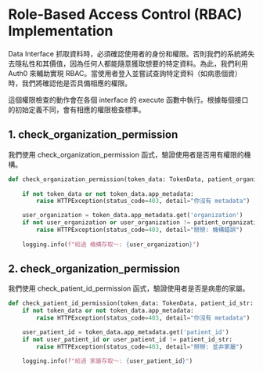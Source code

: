 # Role-Based Access Control (RBAC) Implementation

Data Interface 抓取資料時，必須確認使用者的身份和權限。否則我們的系統將失去隱私性和其價值，因為任何人都能隨意獲取想要的特定資料。為此，我們利用 Auth0 來輔助實現 RBAC。當使用者登入並嘗試查詢特定資料（如病患個資）時，我們將確認他是否具備相應的權限。

這個權限檢查的動作會在各個 interface 的 execute 函數中執行。根據每個接口的初始定義不同，會有相應的權限檢查標準。

## 1. check_organization_permission

我們使用 check_organization_permission 函式，驗證使用者是否用有權限的機構。

```python
def check_organization_permission(token_data: TokenData, patient_organization_str: str):
    
    if not token_data or not token_data.app_metadata:
        raise HTTPException(status_code=403, detail="你沒有 metadata")

    user_organization = token_data.app_metadata.get('organization')
    if not user_organization or user_organization != patient_organization_str:
        raise HTTPException(status_code=403, detail="掰掰: 機構錯誤")
     
    logging.info(f"給過 機構存取～: {user_organization}")
```

    
## 2. check_organization_permission

我們使用 check_patient_id_permission 函式，驗證使用者是否是病患的家屬。

```python
def check_patient_id_permission(token_data: TokenData, patient_id_str: str):
    if not token_data or not token_data.app_metadata:
        raise HTTPException(status_code=403, detail="你沒有 metadata")

    user_patient_id = token_data.app_metadata.get('patient_id')
    if not user_patient_id or user_patient_id != patient_id_str:
        raise HTTPException(status_code=403, detail="掰掰: 並非家屬")

    logging.info(f"給過 家屬存取～: {user_patient_id}")
```
